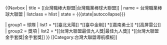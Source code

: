 {{Navbox
| title  = [[台灣職棒大聯盟|台灣職業棒球大聯盟]]
| name   = 台灣職業棒球大聯盟
| listclass = hlist
| state = {{{state|autocollapse}}}

| group1 = 球隊
| list1 =
*[[臺北太陽]]
*[[臺中金剛]]
*[[嘉南勇士]]
*[[高屏雷公]]
| group2 = 獎項
| list2 =
*[[台灣大聯盟最佳九人獎|最佳九人獎]]
*[[台灣大聯盟金手套獎|金手套獎]]
}}<noinclude>
[[Category:台灣大聯盟導航模板]]
</noinclude>